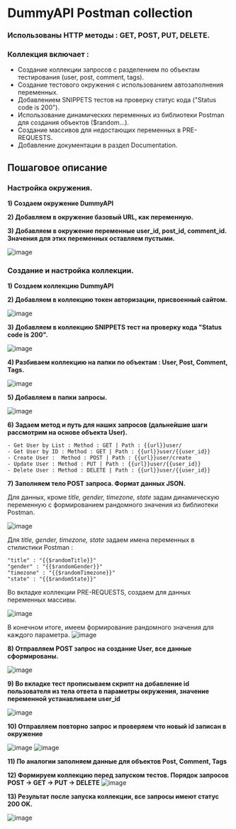 # DummyAPI Postman collection

### Использованы HTTP методы : GET, POST, PUT, DELETE.

### Коллекция включает : 
- Создание коллекции запросов с разделением по объектам тестирования (user, post, comment, tags).
- Создание тестового окружения с использованием автозаполнения переменных.
- Добавлением SNIPPETS тестов на проверку статус кода ("Status code is 200").
- Использование динамических переменных из библиотеки Postman для создания объектов ($random...).
- Создание массивов для недостающих переменных в PRE-REQUESTS.
- Добавление документации в раздел Documentation.


## Пошаговое описание

### Настройка окружения.

**1) Создаем окружение DummyAPI**

**2) Добавляем в окружение базовый URL, как переменную.** 

**3) Добавляем в окружение переменные user_id, post_id, comment_id. Значения для этих переменных оставляем пустыми.**

![image](https://user-images.githubusercontent.com/112896404/202923149-36e9c852-e8d4-4c19-a3e5-17a901b8657f.png)



### Создание и настройка коллекции.

**1) Создаем коллекцию DummyAPI**

**2) Добавляем в коллекцию токен авторизации, присвоенный сайтом.** 

![image](https://user-images.githubusercontent.com/112896404/202894953-5917047d-c43f-4de3-a562-001d2b4d46a6.png)

**3) Добавляем в коллекцию SNIPPETS тест на проверку кода "Status code is 200".**

![image](https://user-images.githubusercontent.com/112896404/202895203-0f577d8d-69c6-42a4-8798-773a0dbd0c6d.png)

**4) Разбиваем коллекцию на папки по объектам : User, Post, Comment, Tags.**

![image](https://user-images.githubusercontent.com/112896404/202894550-15905afd-2a76-4829-84e5-6bed3f6c35bc.png)

**5) Добавляем в папки запросы.**

![image](https://user-images.githubusercontent.com/112896404/202896513-6410c6ac-f55a-497b-baea-acbcca09f8a6.png)

**6) Задаем метод и путь для наших запросов (дальнейшие шаги рассмотрим на основе объекта User).**
   
   ```
   - Get User by List : Method : GET | Path : {{url}}user/
   - Get User by ID : Method : GET | Path : {{url}}user/{{user_id}}
   - Create User :  Method : POST | Path : {{url}}user/create
   - Update User : Method : PUT | Path : {{url}}user/{{user_id}}
   - Delete User : Method : DELETE | Path : {{url}}user/{{user_id}}
   ```
**7) Заполняем тело POST запроса. Формат данных JSON.**

   Для данных, кроме *title, gender, timezone, state* задам динамическую переменную с формированием рандомного значения из библиотеки Postman.
   
   ![image](https://user-images.githubusercontent.com/112896404/202897583-d3e05403-145d-4ba3-ad36-71c6e6c0f39f.png)

   Для *title, gender, timezone, state* задаем имена переменных в стилистики Postman :
   ```
   "title" : "{{$randomTitle}}"
   "gender" : "{{$randomGender}}"
   "timezone" : "{{$randomTimezone}}"
   "state" : "{{$randomState}}"
   ```
   Во вкладке коллекции PRE-REQUESTS, создаем для данных переменных массивы. 

![image](https://user-images.githubusercontent.com/112896404/202899553-c4d23ec5-9c8b-4fa4-9862-d65545770897.png)

В конечном итоге, имеем формирование рандомного значения для каждого параметра.
![image](https://user-images.githubusercontent.com/112896404/202899616-527b6e43-c813-44ca-9e8b-63e0a529e795.png)

**8) Отправляем POST запрос на создание User, все данные сформированы.**

![image](https://user-images.githubusercontent.com/112896404/202899995-c15c2ca6-5f50-43d7-a370-816df9eb7526.png)

**9) Во вкладке тест прописываем скрипт на добавление id пользователя из тела ответа в параметры окружения, значение переменной устанавливаем user_id**

![image](https://user-images.githubusercontent.com/112896404/202914311-138c7af7-a403-413b-901d-84a9e01676ac.png)

**10) Отправляем повторно запрос и проверяем что новый id записан в окружение**

![image](https://user-images.githubusercontent.com/112896404/202914639-c1605806-c224-45cf-b1ae-8dca6079e5b3.png)
![image](https://user-images.githubusercontent.com/112896404/202914859-e1d9fa4a-7c78-460c-815b-185554e279df.png)

**11) По аналогии заполняем данные для объектов Post, Comment, Tags**

**12) Формируем коллекцию перед запуском тестов. Порядок запросов POST -> GET -> PUT -> DELETE**
![image](https://user-images.githubusercontent.com/112896404/202923591-fb66c2d8-416d-4403-babb-683711946bdb.png)

**13) Результат после запуска коллекции, все запросы имеют статус 200 OK.**

![image](https://user-images.githubusercontent.com/112896404/202923714-9757fcc5-779d-4491-9556-04087063c910.png)


